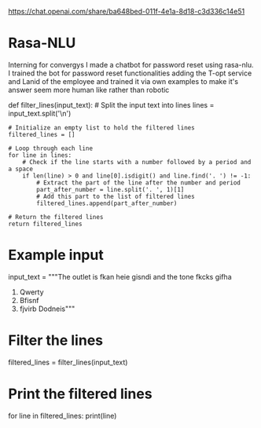 https://chat.openai.com/share/ba648bed-011f-4e1a-8d18-c3d336c14e51

# Rasa-NLU
Interning for convergys I made a chatbot for password reset using rasa-nlu.
I trained the bot for password reset functionalities adding the T-opt service and Lanid of the employee and trained it via own examples to make it's answer seem more human like rather than robotic



def filter_lines(input_text):
    # Split the input text into lines
    lines = input_text.split('\n')
    
    # Initialize an empty list to hold the filtered lines
    filtered_lines = []
    
    # Loop through each line
    for line in lines:
        # Check if the line starts with a number followed by a period and a space
        if len(line) > 0 and line[0].isdigit() and line.find('. ') != -1:
            # Extract the part of the line after the number and period
            part_after_number = line.split('. ', 1)[1]
            # Add this part to the list of filtered lines
            filtered_lines.append(part_after_number)
    
    # Return the filtered lines
    return filtered_lines

# Example input
input_text = """The outlet is fkan heie gisndi and the tone fkcks gifha
1. Qwerty
2. Bfisnf
3. fjvirb
Dodneis"""

# Filter the lines
filtered_lines = filter_lines(input_text)

# Print the filtered lines
for line in filtered_lines:
    print(line)
